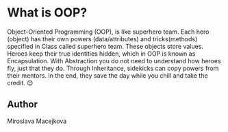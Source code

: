 # What is OOP?

Object-Oriented Programming (OOP), is like superhero team. Each hero (object) has their own powers (data/attributes) and tricks(methods) specified in Class called superhero team. These objects store values. Heroes keep their true identities hidden, which in OOP is known as Encapsulation. With Abstraction you do not need to understand how heroes fly, just that they do. Through Inheritance, sidekicks can copy powers from their mentors. In the end, they save the day while you chill and take the credit. 😊

## Author
Miroslava Macejkova
